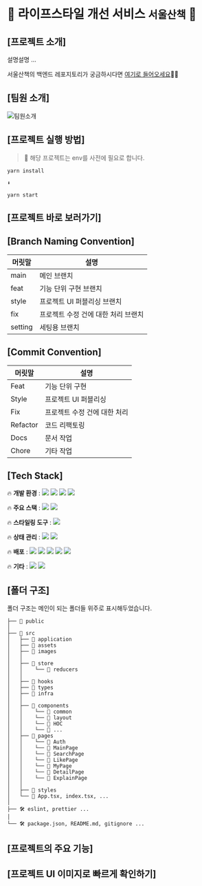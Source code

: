# 🌱 라이프스타일 개선 서비스 `서울산책` 🌱

## [프로젝트 소개]

설명설명 ...

서울산책의 백엔드 레포지토리가 궁금하시다면 [여기로 들어오세요](https://github.com/seoyun-dev/MZplace)🙌🏻

## [팀원 소개]

![팀원소개](https://github.com/JJongsKim/Seoul-Walk/assets/81777778/08da5de7-81da-4264-bada-2aa5e207bcf9)

## [프로젝트 실행 방법]

> 🚨 해당 프로젝트는 env를 사전에 필요로 합니다.

```
yarn install

⬇️

yarn start
```

## [프로젝트 바로 보러가기]

## [Branch Naming Convention]

| 머릿말  | 설명                                |
| ------- | ----------------------------------- |
| main    | 메인 브랜치                         |
| feat    | 기능 단위 구현 브랜치               |
| style   | 프로젝트 UI 퍼블리싱 브랜치         |
| fix     | 프로젝트 수정 건에 대한 처리 브랜치 |
| setting | 세팅용 브랜치                       |

## [Commit Convention]

| 머릿말   | 설명                         |
| -------- | ---------------------------- |
| Feat     | 기능 단위 구현               |
| Style    | 프로젝트 UI 퍼블리싱         |
| Fix      | 프로젝트 수정 건에 대한 처리 |
| Refactor | 코드 리팩토링                |
| Docs     | 문서 작업                    |
| Chore    | 기타 작업                    |

## [Tech Stack]

🔥 **개발 환경** : <img src="https://img.shields.io/badge/VSCode-007ACC?style=flat&logo=Visual Studio Code&logoColor=white"> <img src="https://img.shields.io/badge/Git-F05032?style=flat&logo=Git&logoColor=white"> <img src="https://img.shields.io/badge/Github-181717?style=flat&logo=Github&logoColor=white"> <img src="https://img.shields.io/badge/Yarn-2C8EBB?style=flat&logo=Yarn&logoColor=white">

🔥 **주요 스택** : <img src="https://img.shields.io/badge/React-61DAFB?style=flat&logo=React&logoColor=white"> <img src="https://img.shields.io/badge/TypeScript-3178C6?style=flat&logo=TypeScript&logoColor=white">&nbsp;

🔥 **스타일링 도구** : <img src="https://img.shields.io/badge/styled components-DB7093.svg?&style=flat&logo=styled-components&logoColor=white">

🔥 **상태 관리** : <img src="https://img.shields.io/badge/Redux Toolkit-764ABC?style=flat&logo=Redux&logoColor=white"/> <img src="https://img.shields.io/badge/React Query-FF4154?style=flat&logo=React Query&logoColor=white"/>

🔥 **배포** : <img src="https://img.shields.io/badge/Github Actions-2088FF?style=flat&logo=Github Actions&logoColor=white"/> <img src="https://img.shields.io/badge/Amazon EC2-FF9900?style=flat&logo=Amazon EC2&logoColor=white"/> <img src="https://img.shields.io/badge/Amazon S3-569A31?style=flat&logo=Amazon S3&logoColor=white"/> <img src="https://img.shields.io/badge/Route53-8C4FFF?style=flat&logo=Amazon Route 53&logoColor=white"/> <img src="https://img.shields.io/badge/Code Deploy-232F3E?style=flat&logo=Amazon AWS&logoColor=white"/>

🔥 **기타** : <img src="https://img.shields.io/badge/ESLint-4B32C3?style=flat&logo=ESLint&logoColor=white"/> <img src="https://img.shields.io/badge/Prettier-F7B93E?style=flat&logo=Prettier&logoColor=white"/>

## [폴더 구조]

폴더 구조는 메인이 되는 폴더들 위주로 표시해두었습니다.

```
├── 📂 public
│
├── 📂 src
│   ├── 📂 application
│   ├── 📂 assets
│   ├── 📂 images
│   │
│   ├── 📂 store
│   │    └── 📂 reducers
│   │
│   ├── 📂 hooks
│   ├── 📂 types
│   ├── 📂 infra
│   │
│   ├── 📂 components
│   │    └── 📂 common
│   │    └── 📂 layout
│   │    └── 📂 HOC
│   │    └── 📂 ...
│   ├── 📂 pages
│   │    └── 📂 Auth
│   │    └── 📂 MainPage
│   │    └── 📂 SearchPage
│   │    └── 📂 LikePage
│   │    └── 📂 MyPage
│   │    └── 📂 DetailPage
│   │    └── 📂 ExplainPage
│   │
│   ├── 📂 styles
│   └── 📝 App.tsx, index.tsx, ...
│
├── 🛠 eslint, prettier ...
│
└── 🛠 package.json, README.md, gitignore ...

```

## [프로젝트의 주요 기능]

## [프로젝트 UI 이미지로 빠르게 확인하기]
